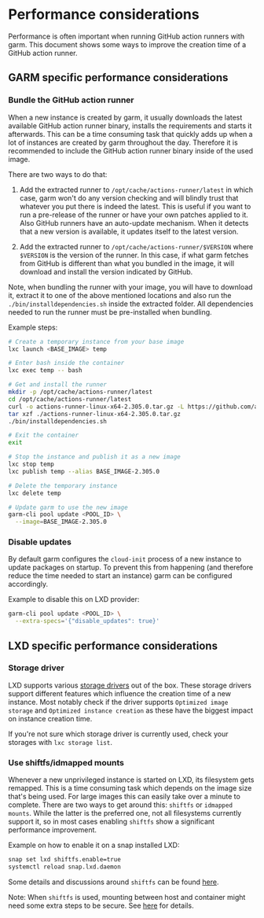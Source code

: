 # Performance considerations

Performance is often important when running GitHub action runners with garm. This document shows some ways to improve the creation time of a GitHub action runner.

## GARM specific performance considerations

### Bundle the GitHub action runner

When a new instance is created by garm, it usually downloads the latest available GitHub action runner binary, installs the requirements and starts it afterwards. This can be a time consuming task that quickly adds up when a lot of instances are created by garm throughout the day. Therefore it is recommended to include the GitHub action runner binary inside of the used image.

There are two ways to do that:

1. Add the extracted runner to `/opt/cache/actions-runner/latest` in which case, garm won't do any version checking and will blindly trust that whatever you put there is indeed the latest. This is useful if you want to run a pre-release of the runner or have your own patches applied to it. Also GitHub runners have an auto-update mechanism. When it detects that a new version is available, it updates itself to the latest version.

2. Add the extracted runner to `/opt/cache/actions-runner/$VERSION` where `$VERSION` is the version of the runner. In this case, if what garm fetches from GitHub is different than what you bundled in the image, it will download and install the version indicated by GitHub.

Note, when bundling the runner with your image, you will have to download it, extract it to one of the above mentioned locations and also run the `./bin/installdependencies.sh` inside the extracted folder. All dependencies needed to run the runner must be pre-installed when bundling.

Example steps:

```bash
# Create a temporary instance from your base image
lxc launch <BASE_IMAGE> temp

# Enter bash inside the container
lxc exec temp -- bash

# Get and install the runner
mkdir -p /opt/cache/actions-runner/latest
cd /opt/cache/actions-runner/latest
curl -o actions-runner-linux-x64-2.305.0.tar.gz -L https://github.com/actions/runner/releases/download/v2.305.0/actions-runner-linux-x64-2.305.0.tar.gz
tar xzf ./actions-runner-linux-x64-2.305.0.tar.gz
./bin/installdependencies.sh 

# Exit the container
exit

# Stop the instance and publish it as a new image
lxc stop temp
lxc publish temp --alias BASE_IMAGE-2.305.0

# Delete the temporary instance
lxc delete temp

# Update garm to use the new image
garm-cli pool update <POOL_ID> \
  --image=BASE_IMAGE-2.305.0
```

### Disable updates

By default garm configures the `cloud-init` process of a new instance to update packages on startup. To prevent this from happening (and therefore reduce the time needed to start an instance) garm can be configured accordingly.

Example to disable this on LXD provider:

```bash
garm-cli pool update <POOL_ID> \
  --extra-specs='{"disable_updates": true}'
```

## LXD specific performance considerations

### Storage driver

LXD supports various [storage drivers](https://linuxcontainers.org/lxd/docs/latest/reference/storage_drivers/) out of the box. These storage drivers support different features which influence the creation time of a new instance. Most notably check if the driver supports `Optimized image storage` and `Optimized instance creation` as these have the biggest impact on instance creation time.

If you're not sure which storage driver is currently used, check your storages with `lxc storage list`.

### Use shiftfs/idmapped mounts

Whenever a new unprivileged instance is started on LXD, its filesystem gets remapped. This is a time consuming task which depends on the image size that's being used. For large images this can easily take over a minute to complete. There are two ways to get around this: `shiftfs` or `idmapped mounts`. While the latter is the preferred one, not all filesystems currently support it, so in most cases enabling `shiftfs` show a significant performance improvement.

Example on how to enable it on a snap installed LXD:

```bash
snap set lxd shiftfs.enable=true
systemctl reload snap.lxd.daemon
```

Some details and discussions around `shiftfs` can be found [here](https://discuss.linuxcontainers.org/t/trying-out-shiftfs/5155).

Note: When `shiftfs` is used, mounting between host and container might need some extra steps to be secure. See [here](https://discuss.linuxcontainers.org/t/share-folders-and-volumes-between-host-and-containers/7735) for details.